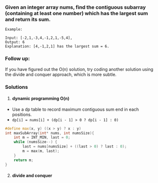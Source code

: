 ### Given an integer array nums, find the contiguous subarray (containing at least one number) which has the largest sum and return its sum.

```
Example:

Input: [-2,1,-3,4,-1,2,1,-5,4],
Output: 6
Explanation: [4,-1,2,1] has the largest sum = 6.
```

### Follow up:

If you have figured out the O(n) solution, try coding another solution using the divide and conquer approach, which is more subtle.

### Solutions

1. #### dynamic programming O(n)

- Use a dp table to record maximum contiguous sum end in each positions.
- `dp[i] = nums[i] + (dp[i - 1] > 0 ? dp[i - 1] : 0)`

```c++
#define max(x, y) ((x > y) ? x : y)
int maxSubArray(int* nums, int numsSize){
    int m = INT_MIN, last = 0;
    while (numsSize--) {
        last = nums[numsSize] + ((last > 0) ? last : 0);
        m = max(m, last);
    }
    return m;
}
```


2. #### divide and conquer